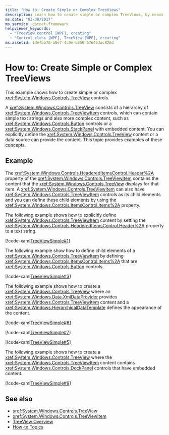 ```yaml
---
title: "How to: Create Simple or Complex TreeViews"
description: Learn how to create simple or complex TreeViews, by means of the six included code examples in XAML.
ms.date: "03/30/2017"
ms.service: dotnet-framework
helpviewer_keywords: 
  - "TreeView control [WPF], creating"
  - "Control class [WPF], TreeView [WPF], creating"
ms.assetid: 1defbb78-b8e7-4c0e-b650-576453ac828d
---
```

# How to: Create Simple or Complex TreeViews

This example shows how to create simple or complex <xref:System.Windows.Controls.TreeView> controls.

A <xref:System.Windows.Controls.TreeView> consists of a hierarchy of <xref:System.Windows.Controls.TreeViewItem> controls, which can contain simple text strings and also more complex content, such as <xref:System.Windows.Controls.Button> controls or a <xref:System.Windows.Controls.StackPanel> with embedded content. You can explicitly define the <xref:System.Windows.Controls.TreeView> content or a data source can provide the content. This topic provides examples of these concepts.

## Example

The <xref:System.Windows.Controls.HeaderedItemsControl.Header%2A> property of the <xref:System.Windows.Controls.TreeViewItem> contains the content that the <xref:System.Windows.Controls.TreeView> displays for that item. A <xref:System.Windows.Controls.TreeViewItem> can also have <xref:System.Windows.Controls.TreeViewItem> controls as its child elements and you can define these child elements by using the <xref:System.Windows.Controls.ItemsControl.Items%2A> property.

The following example shows how to explicitly define <xref:System.Windows.Controls.TreeViewItem> content by setting the <xref:System.Windows.Controls.HeaderedItemsControl.Header%2A> property to a text string.

[!code-xaml[TreeViewSimple#1](~/samples/snippets/csharp/VS_Snippets_Wpf/TreeViewSimple/CS/Window1.xaml#1)]

The following example show how to define child elements of a <xref:System.Windows.Controls.TreeViewItem> by defining <xref:System.Windows.Controls.ItemsControl.Items%2A> that are <xref:System.Windows.Controls.Button> controls.

[!code-xaml[TreeViewSimple#3](~/samples/snippets/csharp/VS_Snippets_Wpf/TreeViewSimple/CS/Window1.xaml#3)]

The following example shows how to create a <xref:System.Windows.Controls.TreeView> where an <xref:System.Windows.Data.XmlDataProvider> provides <xref:System.Windows.Controls.TreeViewItem> content and a <xref:System.Windows.HierarchicalDataTemplate> defines the appearance of the content.

[!code-xaml[TreeViewSimple#6](~/samples/snippets/csharp/VS_Snippets_Wpf/TreeViewSimple/CS/Window1.xaml#6)]

[!code-xaml[TreeViewSimple#7](~/samples/snippets/csharp/VS_Snippets_Wpf/TreeViewSimple/CS/Window1.xaml#7)]

[!code-xaml[TreeViewSimple#5](~/samples/snippets/csharp/VS_Snippets_Wpf/TreeViewSimple/CS/Window1.xaml#5)]

The following example shows how to create a <xref:System.Windows.Controls.TreeView> where the <xref:System.Windows.Controls.TreeViewItem> content contains <xref:System.Windows.Controls.DockPanel> controls that have embedded content.

[!code-xaml[TreeViewSimple#9](~/samples/snippets/csharp/VS_Snippets_Wpf/TreeViewSimple/CS/Window1.xaml#9)]

## See also

- <xref:System.Windows.Controls.TreeView>
- <xref:System.Windows.Controls.TreeViewItem>
- [TreeView Overview](treeview-overview.md)
- [How-to Topics](treeview-how-to-topics.md)

